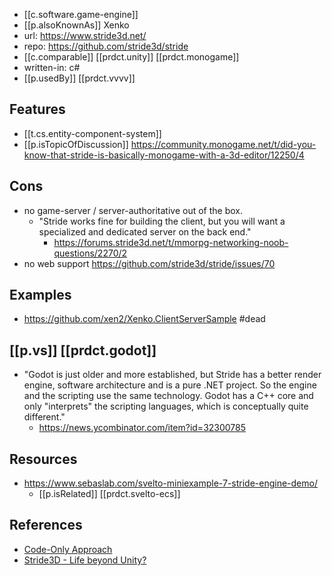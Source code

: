 
- [[c.software.game-engine]]
- [[p.alsoKnownAs]] Xenko
- url: https://www.stride3d.net/
- repo: https://github.com/stride3d/stride
- [[c.comparable]] [[prdct.unity]] [[prdct.monogame]]
- written-in: c#
- [[p.usedBy]] [[prdct.vvvv]]

## Features

- [[t.cs.entity-component-system]]
- [[p.isTopicOfDiscussion]] https://community.monogame.net/t/did-you-know-that-stride-is-basically-monogame-with-a-3d-editor/12250/4 

## Cons

- no game-server / server-authoritative out of the box.
  - "Stride works fine for building the client, but you will want a specialized and dedicated server on the back end."
    - https://forums.stride3d.net/t/mmorpg-networking-noob-questions/2270/2
- no web support
  https://github.com/stride3d/stride/issues/70

## Examples

- https://github.com/xen2/Xenko.ClientServerSample #dead

## [[p.vs]] [[prdct.godot]]

- "Godot is just older and more established, but Stride has a better render engine, software architecture and is a pure .NET project. So the engine and the scripting use the same technology. Godot has a C++ core and only "interprets" the scripting languages, which is conceptually quite different."
  - https://news.ycombinator.com/item?id=32300785

## Resources

- https://www.sebaslab.com/svelto-miniexample-7-stride-engine-demo/
  - [[p.isRelated]] [[prdct.svelto-ecs]]

## References

- [Code-Only Approach](https://github.com/stride3d/stride/issues/1295)
- [Stride3D - Life beyond Unity?](https://www.i-programmer.info/news/144-graphics-and-games/16120-stride3d-life-beyond-unity.html)